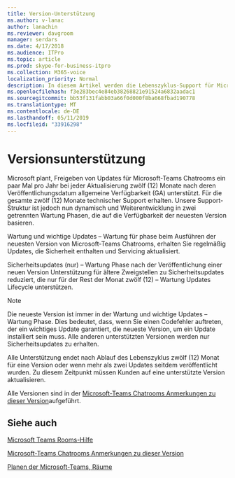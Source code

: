 ```yaml
---
title: Version-Unterstützung
ms.author: v-lanac
author: lanachin
ms.reviewer: davgroom
manager: serdars
ms.date: 4/17/2018
ms.audience: ITPro
ms.topic: article
ms.prod: skype-for-business-itpro
ms.collection: M365-voice
localization_priority: Normal
description: In diesem Artikel werden die Lebenszyklus-Support für Microsoft-Teams Chatrooms.
ms.openlocfilehash: f3e283bec4e84eb38268821e91524a6832aadac1
ms.sourcegitcommit: bb53f131fabb03a66f0d000f8ba668fbad190778
ms.translationtype: MT
ms.contentlocale: de-DE
ms.lasthandoff: 05/11/2019
ms.locfileid: "33916298"
---
```

# <a name="version-support"></a>Versionsunterstützung
 
Microsoft plant, Freigeben von Updates für Microsoft-Teams Chatrooms ein paar Mal pro Jahr bei jeder Aktualisierung zwölf (12) Monate nach deren Veröffentlichungsdatum allgemeine Verfügbarkeit (GA) unterstützt. Für die gesamte zwölf (12) Monate technischer Support erhalten. Unsere Support-Struktur ist jedoch nun dynamisch und Weiterentwicklung in zwei getrennten Wartung Phasen, die auf die Verfügbarkeit der neuesten Version basieren.

Wartung und wichtige Updates – Wartung für phase beim Ausführen der neuesten Version von Microsoft-Teams Chatrooms, erhalten Sie regelmäßig Updates, die Sicherheit enthalten und Servicing aktualisiert.


Sicherheitsupdates (nur) – Wartung Phase nach der Veröffentlichung einer neuen Version Unterstützung für ältere Zweigstellen zu Sicherheitsupdates reduziert, die nur für der Rest der Monat zwölf (12) – Wartung Updates Lifecycle unterstützen.


> [!NOTE]
> Die neueste Version ist immer in der Wartung und wichtige Updates – Wartung Phase. Dies bedeutet, dass, wenn Sie einen Codefehler auftreten, der ein wichtiges Update garantiert, die neueste Version, um ein Update installiert sein muss. Alle anderen unterstützten Versionen werden nur Sicherheitsupdates zu erhalten.

Alle Unterstützung endet nach Ablauf des Lebenszyklus zwölf (12) Monat für eine Version oder wenn mehr als zwei Updates seitdem veröffentlicht wurden. Zu diesem Zeitpunkt müssen Kunden auf eine unterstützte Version aktualisieren.

Alle Versionen sind in der [Microsoft-Teams Chatrooms Anmerkungen zu dieser Version](srs2-release-note.md)aufgeführt. 
 



<a name="See"> </a>  
## <a name="see-also"></a>Siehe auch

[Microsoft Teams Rooms-Hilfe](https://support.office.com/en-us/article/Skype-Room-Systems-version-2-help-e667f40e-5aab-40c1-bd68-611fe0002ba2)

[Microsoft-Teams Chatrooms Anmerkungen zu dieser Version](srs2-release-note.md)

[Planen der Microsoft-Teams, Räume](skype-room-systems-v2-0.md)
